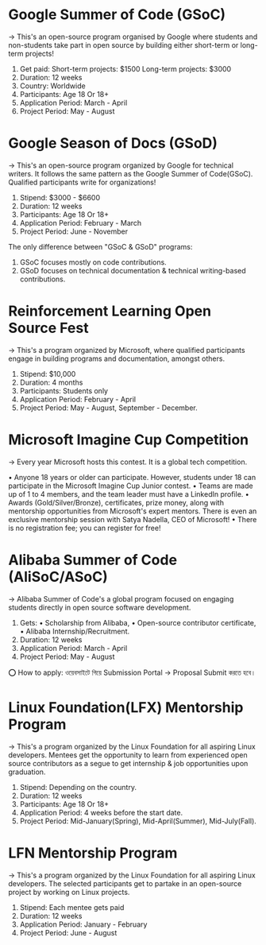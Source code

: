 # Google Summer of Code (GSoC)
-> This's an open-source program organised by Google where students and non-students take part in open source by building either short-term or long-term projects!

1. Get paid:
    Short-term projects: $1500 
    Long-term projects: $3000
2. Duration: 12 weeks
3. Country: Worldwide 
4. Participants: Age 18 Or 18+
5. Application Period: March - April
6. Project Period: May - August

# Google Season of Docs (GSoD)
-> This's an open-source program organized by Google for technical writers. It follows the same pattern as the Google Summer of Code(GSoC). Qualified participants write for organizations!

1. Stipend: $3000 - $6600 
2. Duration: 12 weeks
3. Participants: Age 18 Or 18+
4. Application Period: February - March
5. Project Period: June - November

The only difference between "GSoC & GSoD" programs:
1. GSoC focuses mostly on code contributions.
2. GSoD focuses on technical documentation & technical writing-based contributions.

# Reinforcement Learning Open Source Fest
-> This's a program organized by Microsoft, where qualified participants engage in building programs and documentation, amongst others.

1. Stipend: $10,000
2. Duration: 4 months
3. Participants: Students only
4. Application Period: February - April
5. Project Period: May - August,
              September - December.

# Microsoft Imagine Cup Competition
-> Every year Microsoft hosts this contest. It is a global tech competition.

• Anyone 18 years or older can participate. However, students under 18 can participate in the Microsoft Imagine Cup Junior contest.
• Teams are made up of 1 to 4 members, and the team leader must have a LinkedIn profile.
• Awards (Gold/Silver/Bronze), certificates, prize money, along with mentorship opportunities from Microsoft's expert mentors. There is even an exclusive mentorship session with Satya Nadella, CEO of Microsoft!
• There is no registration fee; you can register for free!   

# Alibaba Summer of Code (AliSoC/ASoC)
-> Alibaba Summer of Code's a global program focused on engaging students directly in open source software development.

1. Gets:
    • Scholarship from Alibaba,
    • Open-source contributor certificate,
    • Alibaba Internship/Recruitment.
2. Duration: 12 weeks
3. Application Period: March - April
4. Project Period: May - August

⭕ How to apply: ওয়েবসাইটে গিয়ে Submission Portal -> Proposal Submit করতে হবে। 

#  Linux Foundation(LFX) Mentorship Program
-> This's a program organized by the Linux Foundation for all aspiring Linux developers. Mentees get the opportunity to learn from experienced open source contributors as a segue to get internship & job opportunities upon graduation.

1. Stipend: Depending on the country.
2. Duration: 12 weeks
3. Participants: Age 18 Or 18+
4. Application Period: 4 weeks before the start date.
5. Project Period: Mid-January(Spring),
   Mid-April(Summer),
   Mid-July(Fall).

 # LFN Mentorship Program
-> This's a program organized by the Linux Foundation for all aspiring Linux developers. The selected participants get to partake in an open-source project by working on Linux projects.

1. Stipend: Each mentee gets paid
2. Duration: 12 weeks
3. Application Period: January - February
4. Project Period: June - August

   
